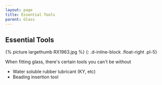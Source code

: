```yaml
---
layout: page
title: Essential Tools
parent: Glass
---
```

## Essential Tools

{% picture largethumb RX1963.jpg %}
{: .d-inline-block .float-right .pl-5}

When fitting glass, there's certain tools you can't be without

* Water soluble rubber lubricant (KY, etc)
* Beading insertion tool
